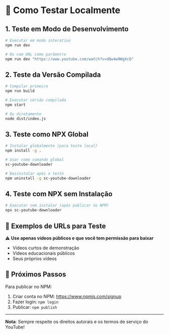 # 🧪 Como Testar Localmente

## 1. Teste em Modo de Desenvolvimento

```bash
# Executar em modo interativo
npm run dev

# Ou com URL como parâmetro
npm run dev "https://www.youtube.com/watch?v=dQw4w9WgXcQ"
```

## 2. Teste da Versão Compilada

```bash
# Compilar primeiro
npm run build

# Executar versão compilada
npm start

# Ou diretamente
node dist/index.js
```

## 3. Teste como NPX Global

```bash
# Instalar globalmente (para teste local)
npm install -g .

# Usar como comando global
sc-youtube-downloader

# Desinstalar após o teste
npm uninstall -g sc-youtube-downloader
```

## 4. Teste com NPX sem Instalação

```bash
# Executar sem instalar (após publicar no NPM)
npx sc-youtube-downloader
```

## 📝 Exemplos de URLs para Teste

⚠️ **Use apenas vídeos públicos e que você tem permissão para baixar**

- Vídeos curtos de demonstração
- Vídeos educacionais públicos
- Seus próprios vídeos

## 🚀 Próximos Passos

Para publicar no NPM:

1. Criar conta no NPM: https://www.npmjs.com/signup
2. Fazer login: `npm login`
3. Publicar: `npm publish`

---

**Nota**: Sempre respeite os direitos autorais e os termos de serviço do YouTube!
